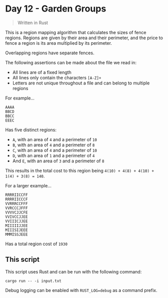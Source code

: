 # Day 12 - Garden Groups

> Written in Rust

This is a region mapping algorithm that calculates the sizes of fence regions. Regions are given
by their area and their perimeter, and the price to fence a region is its area multiplied by its
perimeter.

Overlapping regions have separate fences.

The following assertions can be made about the file we read in:

* All lines are of a fixed length
* All lines only contain the characters `[A-Z]+`
* Letters are not unique throughout a file and can belong to multiple regions

For example...

```text
AAAA
BBCD
BBCC
EEEC
```

Has five distinct regions:
* `A`, with an area of `4` and a perimeter of `10`
* `B`, with an area of `4` and a perimeter of `8`
* `C`, with an area of `4` and a perimeter of `10`
* `D`, with an area of `1` and a perimeter of `4`
* And `E`, with an area of `3` and a perimeter of `8`

This results in the total cost to this region being `4(10) + 4(8) + 4(10) + 1(4) + 3(8) = 140`.

For a larger example...

```text
RRRRIICCFF
RRRRIICCCF
VVRRRCCFFF
VVRCCCJFFF
VVVVCJJCFE
VVIVCCJJEE
VVIIICJJEE
MIIIIIJJEE
MIIISIJEEE
MMMISSJEEE
```

Has a total region cost of `1930`

## This script

This script uses Rust and can be run with the following command:

```shell
cargo run -- -i input.txt
```

Debug logging can be enabled with `RUST_LOG=debug` as a command prefix.